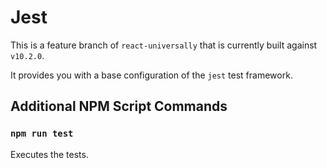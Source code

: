 # Jest

This is a feature branch of `react-universally` that is currently built against `v10.2.0`.

It provides you with a base configuration of the `jest` test framework.

## Additional NPM Script Commands

### `npm run test`

Executes the tests.
